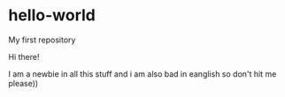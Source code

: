 # hello-world
My first repository


Hi there!

I am a newbie in all this stuff and i am also bad in eanglish so don't hit me please))
